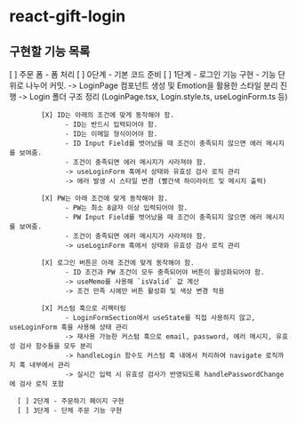 # react-gift-login

## 구현할 기능 목록
[ ] 주문 폼 - 폼 처리
      [ ] 0단계 - 기본 코드 준비
      [ ] 1단계 - 로그인 기능 구현
            - 기능 단위로 나누어 커밋.
            -> LoginPage 컴포넌트 생성 및 Emotion을 활용한 스타일 분리 진행
            -> Login 폴더 구조 정리 (LoginPage.tsx, Login.style.ts, useLoginForm.ts 등)

            [X] ID는 아래의 조건에 맞게 동작해야 함.  
                  - ID는 반드시 입력되어야 함.  
                  - ID는 이메일 형식이어야 함.  
                  - ID Input Field를 벗어났을 때 조건이 충족되지 않으면 에러 메시지를 보여줌.  
                  - 조건이 충족되면 에러 메시지가 사라져야 함.  
                  -> useLoginForm 훅에서 상태와 유효성 검사 로직 관리  
                  -> 에러 발생 시 스타일 변경 (빨간색 하이라이트 및 메시지 출력)  

            [X] PW는 아래 조건에 맞게 동작해야 함.  
                  - PW는 최소 8글자 이상 입력되어야 함.  
                  - PW Input Field를 벗어났을 때 조건이 충족되지 않으면 에러 메시지를 보여줌.  
                  - 조건이 충족되면 에러 메시지가 사라져야 함.  
                  -> useLoginForm 훅에서 상태와 유효성 검사 로직 관리  

            [X] 로그인 버튼은 아래 조건에 맞게 동작해야 함.  
                  - ID 조건과 PW 조건이 모두 충족되어야 버튼이 활성화되어야 함.  
                  -> useMemo를 사용해 `isValid` 값 계산  
                  -> 조건 만족 시에만 버튼 활성화 및 색상 변경 적용

            [X] 커스텀 훅으로 리팩터링  
                  - LoginFormSection에서 useState를 직접 사용하지 않고, useLoginForm 훅을 사용해 상태 관리  
                  -> 재사용 가능한 커스텀 훅으로 email, password, 에러 메시지, 유효성 검사 함수들을 모두 분리  
                  -> handleLogin 함수도 커스텀 훅 내에서 처리하여 navigate 로직까지 훅 내부에서 관리  
                  -> 실시간 입력 시 유효성 검사가 반영되도록 handlePasswordChange에 검사 로직 포함

      [ ] 2단계 - 주문하기 페이지 구현
      [ ] 3단계 - 단체 주문 기능 구현